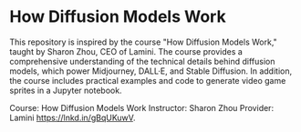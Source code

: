 # How Diffusion Models Work

This repository is inspired by the course "How Diffusion Models Work," taught by Sharon Zhou, CEO of Lamini. The course provides a comprehensive understanding of the technical details behind diffusion models, which power Midjourney, DALL·E, and Stable Diffusion. In addition, the course includes practical examples and code to generate video game sprites in a Jupyter notebook.

Course: How Diffusion Models Work
Instructor: Sharon Zhou
Provider: Lamini
https://lnkd.in/gBqUKuwV.
